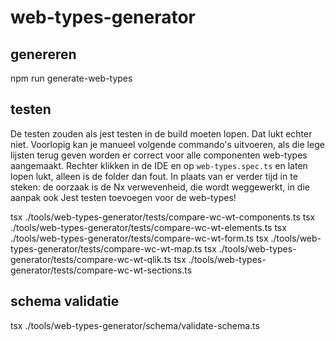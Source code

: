 # web-types-generator

## genereren

npm run generate-web-types


## testen

De testen zouden als jest testen in de build moeten lopen. Dat lukt echter niet.
Voorlopig kan je manueel volgende commando's uitvoeren, als die lege lijsten terug geven worden er correct voor alle componenten web-types aangemaakt.
Rechter klikken in de IDE en op `web-types.spec.ts` en laten lopen lukt, alleen is de folder dan fout.
In plaats van er verder tijd in te steken: de oorzaak is de Nx verwevenheid, die wordt weggewerkt, in die aanpak ook Jest testen toevoegen voor
de web-types!

tsx ./tools/web-types-generator/tests/compare-wc-wt-components.ts
tsx ./tools/web-types-generator/tests/compare-wc-wt-elements.ts
tsx ./tools/web-types-generator/tests/compare-wc-wt-form.ts
tsx ./tools/web-types-generator/tests/compare-wc-wt-map.ts
tsx ./tools/web-types-generator/tests/compare-wc-wt-qlik.ts
tsx ./tools/web-types-generator/tests/compare-wc-wt-sections.ts


## schema validatie

tsx ./tools/web-types-generator/schema/validate-schema.ts
